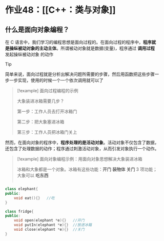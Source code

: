 # 作业48：[[C++：类与对象]]

## 什么是面向对象编程？

在 C 语言中，我们学习的编程思想是面向过程的。在面向过程的程序中，**程序就是操纵被动对象的主动主体**。所谓被动对象就是数据(变量)，程序通过 **调用过程** 发起操纵被动对象
的动作

> [!tip] 
> 
> 简单来说，面向过程就是分析出解决问题所需要的步骤，然后用函数把这些步骤一步一步实现，使用的时候一个一个依次调用就可以了
> 

> [!example] 面向过程编程的示例
> 
> 大象装进冰箱需要几步？
> 
> 第一步：工作人员去打开冰箱门  
> 
> 第二步：把大象塞进冰箱  
> 
> 第三步：工作人员把冰箱门关上
> 

然而，在面向对象的程序中，**程序处理的是活动对象**。活动对象不仅包含了数据，还包含了处理数据的动作；程序通过刺激活动对象，从而引发对象执行一个动作。

> [!example] 面向对象编程示例：用面向对象思想解决大象装进冰箱
> 
> 冰箱和大象都是一个对象。冰箱有这些功能：**开门** **装物体** **关门** $3$ 项功能；大象可以 **吃东西**
> 
> ```cpp
> ```


```cpp
class elephant{
public:
	void eat(){}   //吃
}

class fridge{
public:
    void open(elephant *e){}   //开门
    void putIn(elephant *e){}  //放进冰箱
    void close(elephant *e){}  //关门
}
```
